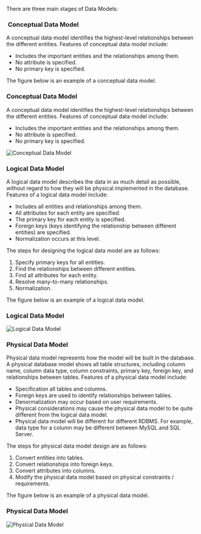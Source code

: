 There are three main stages of Data Models:

###  **Conceptual Data Model**

A conceptual data model identifies the highest-level relationships between the different entities. Features of conceptual data model include:

-   Includes the important entities and the relationships among them.
-   No attribute is specified.
-   No primary key is specified.

The figure below is an example of a conceptual data model.

### Conceptual Data Model
A conceptual data model identifies the highest-level relationships between the different entities. Features of conceptual data model include:

-   Includes the important entities and the relationships among them.
-   No attribute is specified.
-   No primary key is specified.

![Conceptual Data Model](https://www.1keydata.com/datawarehousing/conceptual-data-model.jpg)

### **Logical Data Model**
A logical data model describes the data in as much detail as possible, without regard to how they will be physical implemented in the database. Features of a logical data model include:

-   Includes all entities and relationships among them.
-   All attributes for each entity are specified.
-   The primary key for each entity is specified.
-   Foreign keys (keys identifying the relationship between different entities) are specified.
-   Normalization occurs at this level.

The steps for designing the logical data model are as follows:

1.  Specify primary keys for all entities.
2.  Find the relationships between different entities.
3.  Find all attributes for each entity.
4.  Resolve many-to-many relationships.
5.  Normalization.

The figure below is an example of a logical data model.

### Logical Data Model

![Logical Data Model](https://www.1keydata.com/datawarehousing/logical-data-model.jpg)

### Physical Data Model

Physical data model represents how the model will be built in the database. A physical database model shows all table structures, including column name, column data type, column constraints, primary key, foreign key, and relationships between tables. Features of a physical data model include:

-   Specification all tables and columns.
-   Foreign keys are used to identify relationships between tables.
-   Denormalization may occur based on user requirements.
-   Physical considerations may cause the physical data model to be quite different from the logical data model.
-   Physical data model will be different for different RDBMS. For example, data type for a column may be different between MySQL and SQL Server.

The steps for physical data model design are as follows:

1.  Convert entities into tables.
2.  Convert relationships into foreign keys.
3.  Convert attributes into columns.
4.  Modify the physical data model based on physical constraints / requirements.

The figure below is an example of a physical data model.

### Physical Data Model

![Physical Data Model](https://www.1keydata.com/datawarehousing/physical-data-model.jpg)

